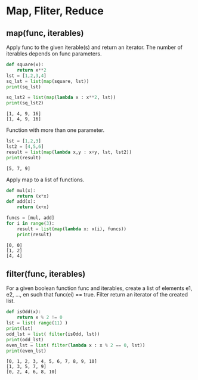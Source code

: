 # Map, Fliter, Reduce

## map(func, iterables)
Apply func to the given iterable(s) and return an iterator. The number of iterables depends on func parameters. 
```python
def square(x):
    return x**2
lst = [1,2,3,4]
sq_lst = list(map(square, lst))
print(sq_lst)

sq_lst2 = list(map(lambda x : x**2, lst))
print(sq_lst2)
```
```
[1, 4, 9, 16]
[1, 4, 9, 16] 
```
Function with more than one parameter. 
```python
lst = [1,2,3]
lst2 = [4,5,6]
result = list(map(lambda x,y : x+y, lst, lst2))
print(result)
```
```
[5, 7, 9]
```

Apply map to a list of functions.

```python
def mul(x):
    return (x*x)
def add(x):
    return (x+x)

funcs = [mul, add]
for i in range(3):
    result = list(map(lambda x: x(i), funcs))
    print(result)
```
```
[0, 0]
[1, 2]
[4, 4]
```
## filter(func, iterables)
For a given boolean function func and iterables, create a list of elements e1, e2, ..., en such that func(ei) == true. 
Filter return an iterator of the created list. 
```python
def isOdd(x):
    return x % 2 != 0
lst = list( range(11) )
print(lst)
odd_lst = list( filter(isOdd, lst))
print(odd_lst)
even_lst = list( filter(lambda x : x % 2 == 0, lst))
print(even_lst)
```
```
[0, 1, 2, 3, 4, 5, 6, 7, 8, 9, 10]
[1, 3, 5, 7, 9]
[0, 2, 4, 6, 8, 10]
```


